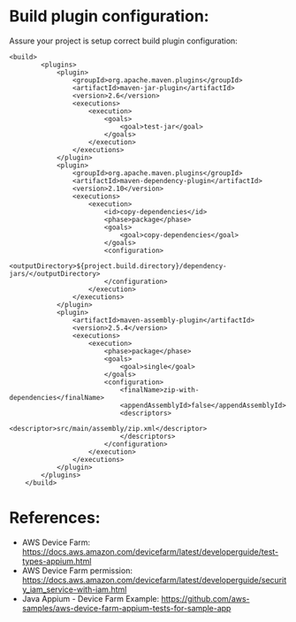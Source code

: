 
#  Build plugin configuration:
Assure your project is setup correct build plugin configuration:

```agsl
<build>
        <plugins>
            <plugin>
                <groupId>org.apache.maven.plugins</groupId>
                <artifactId>maven-jar-plugin</artifactId>
                <version>2.6</version>
                <executions>
                    <execution>
                        <goals>
                            <goal>test-jar</goal>
                        </goals>
                    </execution>
                </executions>
            </plugin>
            <plugin>
                <groupId>org.apache.maven.plugins</groupId>
                <artifactId>maven-dependency-plugin</artifactId>
                <version>2.10</version>
                <executions>
                    <execution>
                        <id>copy-dependencies</id>
                        <phase>package</phase>
                        <goals>
                            <goal>copy-dependencies</goal>
                        </goals>
                        <configuration>
                            <outputDirectory>${project.build.directory}/dependency-jars/</outputDirectory>
                        </configuration>
                    </execution>
                </executions>
            </plugin>
            <plugin>
                <artifactId>maven-assembly-plugin</artifactId>
                <version>2.5.4</version>
                <executions>
                    <execution>
                        <phase>package</phase>
                        <goals>
                            <goal>single</goal>
                        </goals>
                        <configuration>
                            <finalName>zip-with-dependencies</finalName>
                            <appendAssemblyId>false</appendAssemblyId>
                            <descriptors>
                                <descriptor>src/main/assembly/zip.xml</descriptor>
                            </descriptors>
                        </configuration>
                    </execution>
                </executions>
            </plugin>
        </plugins>
    </build>
```

# References:
- AWS Device Farm: https://docs.aws.amazon.com/devicefarm/latest/developerguide/test-types-appium.html
- AWS Device Farm permission: https://docs.aws.amazon.com/devicefarm/latest/developerguide/security_iam_service-with-iam.html
- Java Appium - Device Farm Example: https://github.com/aws-samples/aws-device-farm-appium-tests-for-sample-app